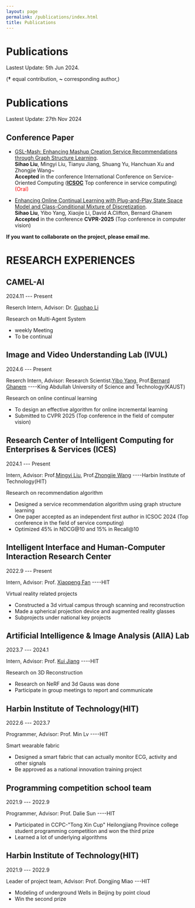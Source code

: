 ```yaml
---
layout: page
permalink: /publications/index.html
title: Publications
---
```


# Publications

Lastest Update: 5th Jun 2024.


(**†** equal contribution, **~** corresponding author,)


<!-- ## Conference Paper -->
<!-- - [Faithful Vision-Language Interpretation via Concept Bottleneck Models](https://openreview.net/forum?id=rp0EdI8X4e)
<br>**Songning Lai†**, Lijie Hu~†, Junxiao Wang, Laure Berti and Di Wang~<br> **ICLR2024** (CCF None)

- (Oral & **Best Paper Award**)[Predicting Lysine Phosphoglycerylation Sites using Bidirectional Encoder Representations with Transformers & Protein Feature Extraction and Selection](https://ieeexplore.ieee.org/abstract/document/9979871/)
<br>**Songning Lai**, Xifeng Hu, Jing Han, Chun Wang, Subhas Mukhopadhyay, Zhi Liu~ and Lan Ye~<br> 2022 15th International Congress on Image and Signal Processing, BioMedical Engineering and Informatics (**CISP-BMEI 2022**).(Tsinghua B)

- [Shared and private information learning in multimodal sentiment analysis with deep modal alignment and self-supervised multi-task learning](https://arxiv.org/pdf/2305.08473)
<br>**Songning Lai†**, Jiakang Li†, Guinan Guo, Xifeng Hu, Yulong Li, Yuan Tan, Zichen Song, Yutong Liu, Zhaoxia Ren~, Chun Wang~, Danmin Miao~ and Zhi Liu~<br> **IJCNN2024** (CCF C) -->

<!-- ## Journal -->

<!-- - Multimodal Sentiment Analysis: A Survey. [[pdf]](https://www.sciencedirect.com/science/article/abs/pii/S0141938223001968) <br>**Songning Lai**, Haoxuan Xu, Xifeng Hu, Zhaoxia Ren~ and Zhi Liu~<br>
**Accepted** in the journal **Displays**(JCR Q1(IF:4.3)).

- Cross-domain car detection model with integrated convolutional block attention mechanism. [[pdf]](https://www.sciencedirect.com/science/article/pii/S0262885623002081) <br>Haoxuan Xu†, **Songning Lai†** and Yang Yang~<br>
**Accepted** in the journal **Image and Vision Computing** (JCR Q1(IF:4.7) CCF C). -->

# Publications
Lastest Update: 27th Nov 2024

## Conference Paper
- [GSL-Mash: Enhancing Mashup Creation Service Recommendations through Graph Structure Learning](https://link.springer.com/chapter/10.1007/978-981-96-0808-9_14). <br>**Sihao Liu**, Mingyi Liu, Tianyu Jiang, Shuang Yu, Hanchuan Xu and Zhongjie Wang~<br>
**Accepted** in the conference International Conference on Service-Oriented Computing ([**ICSOC**](https://icsoc2024.redcad.tn/)  Top conference in service computing) <font color="red">(Oral) </font>


- [Enhancing Online Continual Learning with Plug-and-Play State Space Model and Class-Conditional Mixture of Discretization](https://arxiv.org/abs/2412.18177). <br>**Sihao Liu**, Yibo Yang, Xiaojie Li, David A.Clifton, Bernard Ghanem <br> **Accepted** in the conference **CVPR-2025** (Top conference in computer vision)
<!-- ## Under review paper -->




**If you want to collaborate on the project, please email me.**





#  RESEARCH EXPERIENCES

## CAMEL-AI

2024.11 --- Present

Reserch Intern, Advisor: Dr. [Guohao Li](https://ghli.org/)

Research on Multi-Agent System
- weekly Meeting
- To be continual

## Image and Video Understanding Lab (IVUL)

2024.6 --- Present

Reserch Intern, Advisor: Research Scientist.[Yibo Yang](https://iboing.github.io/), Prof.[Bernard Ghanem](https://www.bernardghanem.com/) ----King Abdullah University of Science and Technology(KAUST)

Research on online continual learning
- To design an effective algorithm for online incremental learning
- Submitted to CVPR 2025 (Top conference in the field of computer vision)

## Research Center of Intelligent Computing for Enterprises & Services (ICES)

2024.1 --- Present

Intern, Advisor: Prof.[Mingyi Liu](https://homepage.hit.edu.cn/lmy), Prof.[Zhongjie Wang](https://homepage.hit.edu.cn/rainy) ----Harbin Institute of Technology(HIT)

Research on recommendation algorithm
- Designed a service recommendation algorithm using graph structure learning
- One paper accepted as an independent first author in ICSOC 2024 (Top conference in the field of
service computing)
- Optimized 45% in NDCG@10 and 15% in Recall@10

## Intelligent Interface and Human-Computer Interaction Research Center

2022.9 --- Present

Intern, Advisor: Prof. [Xiaopeng Fan](https://homepage.hit.edu.cn/xiaopengfan) ----HIT

Virtual reality related projects
- Constructed a 3d virtual campus through scanning and reconstruction
- Made a spherical projection device and augmented reality glasses
- Subprojects under national key projects


## Artificial Intelligence & Image Analysis (AIIA) Lab

2023.7 --- 2024.1

Intern, Advisor: Prof. [Kui Jiang](https://homepage.hit.edu.cn/jiangkui) ----HIT

Research on 3D Reconstruction
- Research on NeRF and 3d Gauss was done
- Participate in group meetings to report and communicate

  
## Harbin Institute of Technology(HIT)

2022.6 --- 2023.7

Programmer, Advisor: Prof. Min Lv ----HIT

Smart wearable fabric
- Designed a smart fabric that can actually monitor ECG, activity and other signals
- Be approved as a national innovation training project


## Programming competition school team

2021.9 --- 2022.9

Programmer, Advisor: Prof. Dalie Sun ----HIT

- Participated in CCPC-"Tong Xin Cup" Heilongjiang Province college student programming competition and won the third prize
- Learned a lot of underlying algorithms


## Harbin Institute of Technology(HIT)

2021.9 --- 2022.9

Leader of project team, Advisor: Prof. Dongjing Miao ---HIT

- Modeling of underground Wells in Beijing by point cloud
- Win the second prize


